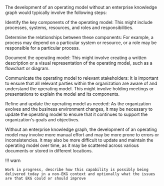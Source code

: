 The development of an operating model without an enterprise knowledge graph would typically involve the following steps:

Identify the key components of the operating model: This might include processes, systems, resources, and roles and responsibilities.

Determine the relationships between these components: For example, a process may depend on a particular system or resource, or a role may be responsible for a particular process.

Document the operating model: This might involve creating a written description or a visual representation of the operating model, such as a flowchart or diagram.

Communicate the operating model to relevant stakeholders: It is important to ensure that all relevant parties within the organization are aware of and understand the operating model. This might involve holding meetings or presentations to explain the model and its components.

Refine and update the operating model as needed: As the organization evolves and the business environment changes, it may be necessary to update the operating model to ensure that it continues to support the organization's goals and objectives.

Without an enterprise knowledge graph, the development of an operating model may involve more manual effort and may be more prone to errors or inconsistencies. It may also be more difficult to update and maintain the operating model over time, as it may be scattered across various documents or stored in different locations.


!!! warn

    Work in progress, describe how this capability is possibly being delivered today in a non-EKG context and optionally what the issues are that EKG could or should improve
